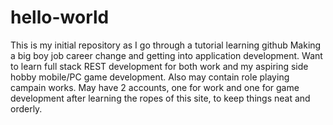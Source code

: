 # hello-world
This is my initial repository as I go through a tutorial learning github
Making a big boy job career change and getting into application development. Want to learn full stack REST development for both work and my aspiring side hobby mobile/PC game development.
Also may contain role playing campain works. May have 2 accounts, one for work and one for game development after learning the ropes of this site, to keep things neat and orderly.
